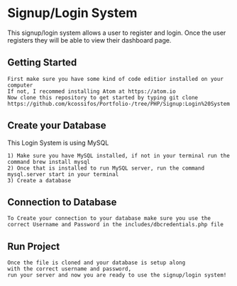 # Signup/Login System
This signup/login system allows a user to register and login. Once the user registers they will be able to view their dashboard page. 

## Getting Started
```
First make sure you have some kind of code editior installed on your computer
If not, I recommed installing Atom at https://atom.io
Now clone this repository to get started by typing git clone https://github.com/kcossifos/Portfolio-/tree/PHP/Signup:Login%20System
```

## Create your Database
This Login System is using MySQL
```
1) Make sure you have MySQL installed, if not in your terminal run the command brew install mysql
2) Once that is installed to run MySQL server, run the command mysql.server start in your terminal
3) Create a database
```

## Connection to Database 

```
To Create your connection to your database make sure you use the 
correct Username and Password in the includes/dbcredentials.php file
```

## Run Project 

``` 
Once the file is cloned and your database is setup along 
with the correct username and password, 
run your server and now you are ready to use the signup/login system!
```
